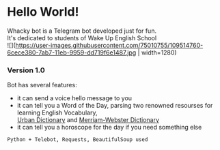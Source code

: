 # Hello World!

Whacky bot is a Telegram bot developed just for fun.  
It's dedicated to students of Wake Up English School  
![](https://user-images.githubusercontent.com/75010755/109514760-6cece380-7ab7-11eb-9959-dd719f6e1487.jpg | width=1280)
  
  
### Version 1.0  
Bot has several features:  

- it can send a voice hello message  to you  
- it can tell you a Word of the Day, parsing two renowned resourses for learning English Vocabulary,  
[Urban Dictionary](https://www.urbandictionary.com/) and [Merriam-Webster Dictionary](https://www.merriam-webster.com/word-of-the-day)
- it can tell you a horoscope for the day if you need something else
  
  
```Python + Telebot, Requests, BeautifulSoup used```
